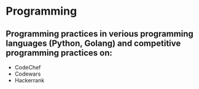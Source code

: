 # Programming
## Programming practices in verious programming languages (Python, Golang) and competitive programming practices on:

* CodeChef
* Codewars
* Hackerrank

